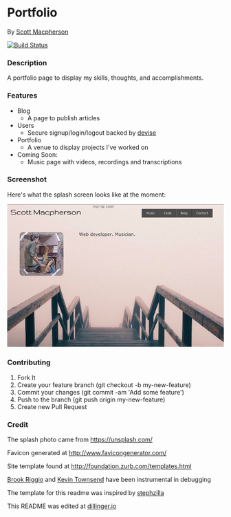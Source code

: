 # Portfolio
By [Scott Macpherson](https://github.com/scottmacphersonmusic)

[![Build Status](https://travis-ci.org/scottmacphersonmusic/portfolio.svg?branch=master)](https://travis-ci.org/scottmacphersonmusic/portfolio)

### Description
A portfolio page to display my skills, thoughts, and accomplishments.
### Features
- Blog
    - A page to publish articles
- Users
    - Secure signup/login/logout backed by [devise](https://github.com/plataformatec/devise)
- Portfolio
    - A venue to display projects I've worked on
- Coming Soon:
    - Music page with videos, recordings and transcriptions

### Screenshot
Here's what the splash screen looks like at the moment:

![screenshot of the splash page](/app/assets/images/splash_page.png)

### Contributing
1. Fork It
2. Create your feature branch (git checkout -b my-new-feature)
3. Commit your changes (git commit -am 'Add some feature')
4. Push to the branch (git push origin my-new-feature)
5. Create new Pull Request

### Credit
The splash photo came from https://unsplash.com/

Favicon generated at http://www.favicongenerator.com/

Site template found at http://foundation.zurb.com/templates.html

[Brook Riggio](https://github.com/brookr) and [Kevin Townsend](https://github.com/soccerKevin) have been instrumental in debugging

The template for this readme was inspired by
[stephzilla](https://github.com/scottmacphersonmusic/readme)

This README was edited at [dillinger.io](dillinger.io)
